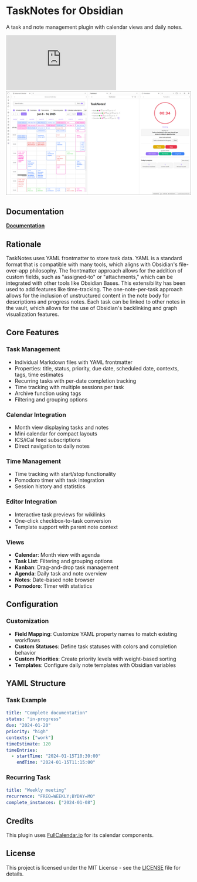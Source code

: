 # TaskNotes for Obsidian

A task and note management plugin with calendar views and daily notes.

![Downloads](https://img.shields.io/github/downloads/callumalpass/tasknotes/main.js)
![Screenshot of biblib Obsidian plugin](https://github.com/callumalpass/tasknotes/blob/main/media/2025-06-15_23-32-16.png)

## Documentation

**[Documentation](https://callumalpass.github.io/tasknotes/)**

## Rationale

TaskNotes uses YAML frontmatter to store task data. YAML is a standard format that is compatible with many tools, which aligns with Obsidian's file-over-app philosophy. The frontmatter approach allows for the addition of custom fields, such as "assigned-to" or "attachments," which can be integrated with other tools like Obsidian Bases. This extensibility has been used to add features like time-tracking. The one-note-per-task approach allows for the inclusion of unstructured content in the note body for descriptions and progress notes. Each task can be linked to other notes in the vault, which allows for the use of Obsidian's backlinking and graph visualization features.

## Core Features

### Task Management
- Individual Markdown files with YAML frontmatter
- Properties: title, status, priority, due date, scheduled date, contexts, tags, time estimates
- Recurring tasks with per-date completion tracking
- Time tracking with multiple sessions per task
- Archive function using tags
- Filtering and grouping options

### Calendar Integration
- Month view displaying tasks and notes
- Mini calendar for compact layouts
- ICS/iCal feed subscriptions
- Direct navigation to daily notes

### Time Management
- Time tracking with start/stop functionality
- Pomodoro timer with task integration
- Session history and statistics

### Editor Integration
- Interactive task previews for wikilinks
- One-click checkbox-to-task conversion
- Template support with parent note context

### Views
- **Calendar**: Month view with agenda
- **Task List**: Filtering and grouping options
- **Kanban**: Drag-and-drop task management
- **Agenda**: Daily task and note overview
- **Notes**: Date-based note browser
- **Pomodoro**: Timer with statistics

## Configuration

### Customization
- **Field Mapping**: Customize YAML property names to match existing workflows
- **Custom Statuses**: Define task statuses with colors and completion behavior
- **Custom Priorities**: Create priority levels with weight-based sorting
- **Templates**: Configure daily note templates with Obsidian variables

## YAML Structure

### Task Example
```yaml
title: "Complete documentation"
status: "in-progress"
due: "2024-01-20"
priority: "high"
contexts: ["work"]
timeEstimate: 120
timeEntries:
  - startTime: "2024-01-15T10:30:00"
    endTime: "2024-01-15T11:15:00"
```

### Recurring Task
```yaml
title: "Weekly meeting"
recurrence: "FREQ=WEEKLY;BYDAY=MO"
complete_instances: ["2024-01-08"]
```

## Credits

This plugin uses [FullCalendar.io](https://fullcalendar.io/) for its calendar components.

## License

This project is licensed under the MIT License - see the [LICENSE](LICENSE) file for details.